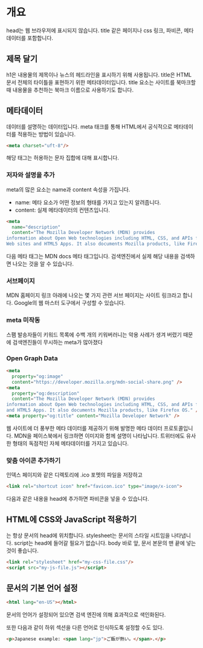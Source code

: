 # 개요
head는 웹 브라우저에 표시되지 않습니다. title 같은 페이지나 css 링크, 파비콘, 메타데이터를 포함합니다.

## 제목 달기
h1은 내용물의 제목이나 뉴스의 헤드라인을 표시하기 위해 사용됩니다. title은 HTML 문서 전체의 타이틀을 표현하기 위한 메타데이터입니다.
title 요소는 사이트를 북마크할때 내용물을 추천하는 북마크 이름으로 사용하기도 합니다.

## 메타데이터
데이터를 설명하는 데이터입니다. meta 태크를 통해 HTML에서 공식적으로 메타데이터를 적용하는 방법이 있습니다.

```html
<meta charset="uft-8"/>
```
해당 태그는 허용하는 문자 집합에 대해 표시합니다.

### 저자와 설명을 추가
meta의 많은 요소는 name과 content 속성을 가집니다.
- name: 메타 요소가 어떤 정보의 형태를 가지고 있는지 알려줍니다.
- content: 실제 메타데이터의 컨텐츠입니다.
```html
<meta
  name="description"
  content="The Mozilla Developer Network (MDN) provides
information about Open Web technologies including HTML, CSS, and APIs for both
Web sites and HTML5 Apps. It also documents Mozilla products, like Firefox OS." />
```
다음 메타 태그는 MDN docs 메타 태그입니다. 검색엔진에서 실제 해당 내용을 검색하면 나오는 것을 알 수 있습니다.

### 서브페이지
MDN 홈페이지 링크 아래에 나오는 몇 가지 관련 서브 페이지는 사이트 링크라고 합니다. Google의 웹 마스터 도구에서 구성할 수 있습니다.

### meta 미작동
스팸 발송자들이 키워드 목록에 수백 개의 키워버러니는 악용 사례가 생겨 버렸기 때문에 검색엔진들이 무시하는 meta가 많아졌다

### Open Graph Data
```html
<meta
  property="og:image"
  content="https://developer.mozilla.org/mdn-social-share.png" />
<meta
  property="og:description"
  content="The Mozilla Developer Network (MDN) provides
information about Open Web technologies including HTML, CSS, and APIs for both Web sites
and HTML5 Apps. It also documents Mozilla products, like Firefox OS." />
<meta property="og:title" content="Mozilla Developer Network" />
```
웹 사이트에 더 풍부한 메타 데이터를 제공하기 위해 발명한 메타 데이터 프로토콜입니다. MDN을 페이스북에서 링크하면 이미지와 함께 설명이 나타납니다.
트위터에도 유사한 형태의 독점적인 자체 메타데이터를 가지고 있습니다.

### 맞춤 아이콘 추가하기
인덱스 페이지와 같은 디렉토리에 .ico 포멧의 파일을 저장하고
```html
<link rel="shortcut icon" href="favicon.ico" type="image/x-icon">
```
다음과 같은 내용을 head에 추가하면 파비콘을 넣을 수 있습니다.

## HTML에 CSS와 JavaScript 적용하기
<link> 는 항상 문서의 head에 위치합니다. stylesheet는 문서의 스타일 시트임을 나타냅니다.
script는 head에 들어갈 필요가 없습니다. body 바로 앞, 문서 본문의 맨 끝에 넣는 것이 좋습니다.

```html
<link rel="stylesheet" href="my-css-file.css"/>
<script src="my-js-file.js"></script>
```

## 문서의 기본 언어 설정
```html
<html lang="en-US"></html>
```
문서의 언어가 설정되어 있으면 검색 엔진에 의해 효과적으로 색인화된다.

또한 다음과 같이 하위 섹션을 다른 언어로 인식하도록 설정할 수도 있다.
```html
<p>Japanese example: <span lang="jp">ご飯が熱い。</span>.</p>
```

